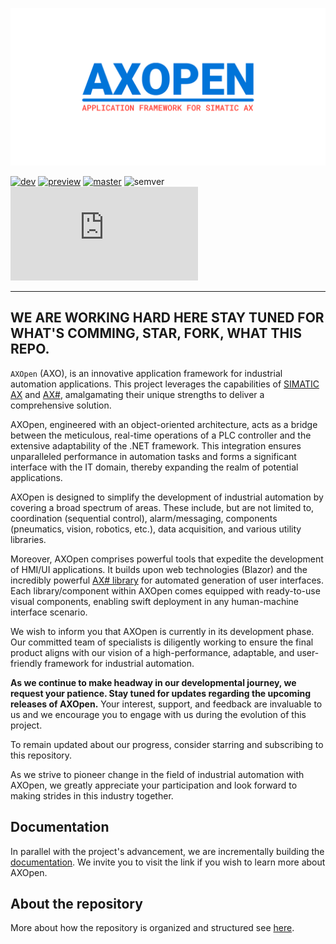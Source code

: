 ![AXOpen Banner](/docfx/images/banner.png)

[![dev](https://github.com/ix-ax/AXOpen/actions/workflows/dev.yml/badge.svg?branch=dev)](https://github.com/ix-ax/axsharp/actions/workflows/dev.yml)
[![preview](https://github.com/ix-ax/AXOpen/actions/workflows/release.yml/badge.svg?branch=releases%2Fv0)](https://github.com/ix-ax/axsharp/actions/workflows/release.yml)
[![master](https://github.com/ix-ax/AXOpen/actions/workflows/master.yml/badge.svg?branch=master)](https://github.com/ix-ax/axsharp/actions/workflows/master.yml)
![semver](https://img.shields.io/badge/semver-0.10.0-blue)
[![GitHub license](https://badgen.net/github/license/Naereen/Strapdown.js)](https://github.com/ix-ax/axsharp/blob/dev/LICENSE)

----
WE ARE WORKING HARD HERE STAY TUNED FOR WHAT'S COMMING, STAR, FORK, WHAT THIS REPO.
----

`AXOpen` (AXO), is an innovative application framework for industrial automation applications. This project leverages the capabilities of [SIMATIC AX](https://simatic-ax.siemens.io) and [AX#](https://github.com/ix-ax/axsharp), amalgamating their unique strengths to deliver a comprehensive solution.

AXOpen, engineered with an object-oriented architecture, acts as a bridge between the meticulous, real-time operations of a PLC controller and the extensive adaptability of the .NET framework. This integration ensures unparalleled performance in automation tasks and forms a significant interface with the IT domain, thereby expanding the realm of potential applications.

AXOpen is designed to simplify the development of industrial automation by covering a broad spectrum of areas. These include, but are not limited to, coordination (sequential control), alarm/messaging, components (pneumatics, vision, robotics, etc.), data acquisition, and various utility libraries.

Moreover, AXOpen comprises powerful tools that expedite the development of HMI/UI applications. It builds upon web technologies (Blazor) and the incredibly powerful [AX# library](https://ix-ax.github.io/axsharp/articles/blazor/RENDERABLECONTENT.html) for automated generation of user interfaces. Each library/component within AXOpen comes equipped with ready-to-use visual components, enabling swift deployment in any human-machine interface scenario.

We wish to inform you that AXOpen is currently in its development phase. Our committed team of specialists is diligently working to ensure the final product aligns with our vision of a high-performance, adaptable, and user-friendly framework for industrial automation.

**As we continue to make headway in our developmental journey, we request your patience. Stay tuned for updates regarding the upcoming releases of AXOpen.** Your interest, support, and feedback are invaluable to us and we encourage you to engage with us during the evolution of this project.

To remain updated about our progress, consider starring and subscribing to this repository. 

As we strive to pioneer change in the field of industrial automation with AXOpen, we greatly appreciate your participation and look forward to making strides in this industry together.

## Documentation

In parallel with the project's advancement, we are incrementally building the [documentation](https://ix-ax.github.io/AXOpen/). We invite you to visit the link if you wish to learn more about AXOpen.

## About the repository

More about how the repository is organized and structured see [here](src/README.md).